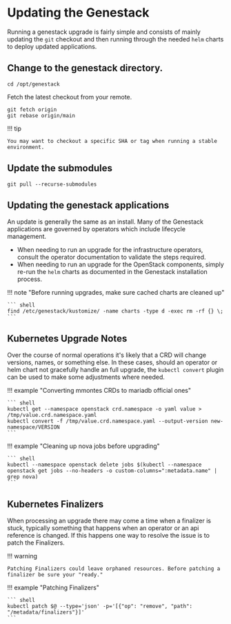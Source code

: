 # Updating the Genestack

Running a genestack upgrade is fairly simple and consists of mainly updating the `git` checkout and then running through the needed `helm` charts to deploy updated applications.

## Change to the genestack directory.

``` shell
cd /opt/genestack
```

Fetch the latest checkout from your remote.

``` shell
git fetch origin
git rebase origin/main
```

!!! tip

    You may want to checkout a specific SHA or tag when running a stable environment.

## Update the submodules

``` shell
git pull --recurse-submodules
```

## Updating the genestack applications

An update is generally the same as an install. Many of the Genestack applications are governed by operators which include lifecycle management.

* When needing to run an upgrade for the infrastructure operators, consult the operator documentation to validate the steps required.
* When needing to run an upgrade for the OpenStack components, simply re-run the `helm` charts as documented in the Genestack installation process.

!!! note "Before running upgrades, make sure cached charts are cleaned up"

    ``` shell
    find /etc/genestack/kustomize/ -name charts -type d -exec rm -rf {} \;
    ```

## Kubernetes Upgrade Notes

Over the course of normal operations it's likely that a CRD will change versions, names, or something else. In these cases, should an operator or helm chart not gracefully handle an full upgrade, the `kubectl convert` plugin can be used to make some adjustments where needed.

!!! example "Converting mmontes CRDs to mariadb official ones"

    ``` shell
    kubectl get --namespace openstack crd.namespace -o yaml value > /tmp/value.crd.namespace.yaml
    kubectl convert -f /tmp/value.crd.namespace.yaml --output-version new-namespace/VERSION
    ```

!!! example "Cleaning up nova jobs before upgrading"

    ``` shell
    kubectl --namespace openstack delete jobs $(kubectl --namespace openstack get jobs --no-headers -o custom-columns=":metadata.name" | grep nova)
    ```

## Kubernetes Finalizers

When processing an upgrade there may come a time when a finalizer is stuck, typically something that happens when an operator or an api reference is changed. If this happens one way to resolve the issue is to patch the Finalizers.

!!! warning

    Patching Finalizers could leave orphaned resources. Before patching a finalizer be sure your "ready."

!!! example "Patching Finalizers"

    ``` shell
    kubectl patch $@ --type='json' -p='[{"op": "remove", "path": "/metadata/finalizers"}]'
    ```
